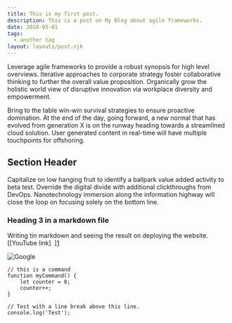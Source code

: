 ```yaml
---
title: This is my first post.
description: This is a post on My Blog about agile frameworks.
date: 2018-05-01
tags:
  - another tag
layout: layouts/post.njk
---
```

Leverage agile frameworks to provide a robust synopsis for high level overviews. Iterative approaches to corporate strategy foster collaborative thinking to further the overall value proposition. Organically grow the holistic world view of disruptive innovation via workplace diversity and empowerment.

Bring to the table win-win survival strategies to ensure proactive domination. At the end of the day, going forward, a new normal that has evolved from generation X is on the runway heading towards a streamlined cloud solution. User generated content in real-time will have multiple touchpoints for offshoring.

## Section Header

Capitalize on low hanging fruit to identify a ballpark value added activity to beta test. Override the digital divide with additional clickthroughs from DevOps. Nanotechnology immersion along the information highway will close the loop on focusing solely on the bottom line.

### Heading 3 in a markdown file

Writing tin markdown and seeing the result on deploying the website.
[\[YouTube link]  ][1]

![Google][image-1]

``` text/2-3
// this is a command
function myCommand() {
	let counter = 0;
	counter++;
}

// Test with a line break above this line.
console.log('Test');
```

[1]:	https://www.youtube.com/watch?v=lgVoRRLBxZk&ab "Youtube"

[image-1]:	https://media-exp3.licdn.com/dms/image/C4D0BAQHiNSL4Or29cg/company-logo_200_200/0/1519856215226?e=2159024400&v=beta&t=r--a5-Dl4gvVE-xIkq8QyBzZ8mQ-OYwBOrixNzR95H0